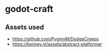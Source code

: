 # godot-craft

## Assets used

* https://github.com/PygmyM/DodgeCreeps
* https://kenney.nl/assets/abstract-platformer
